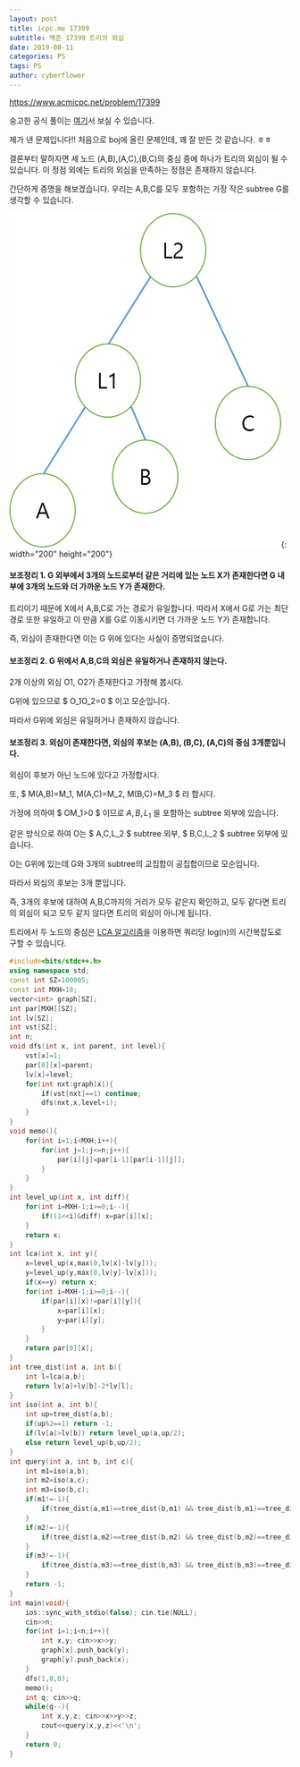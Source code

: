 ```yaml
---
layout: post
title: icpc.me 17399
subtitle: 백준 17399 트리의 외심
date: 2019-08-11
categories: PS
tags: PS
author: cyberflower
---
```


<https://www.acmicpc.net/problem/17399>

숭고한 공식 풀이는 [여기](https://drive.google.com/file/d/1XwcQgX81fR_2ULyzXoY1DZ1Y9EsXyu-_/view)서 보실 수 있습니다.

제가 낸 문제입니다!! 처음으로 boj에 올린 문제인데, 꽤 잘 만든 것 같습니다. ㅎㅎ

결론부터 말하자면 세 노드 (A,B),(A,C),(B,C)의 중심 중에 하나가 트리의 외심이 될 수 있습니다. 이 정점 외에는 트리의 외심을 만족하는 정점은 존재하지 않습니다.


간단하게 증명을 해보겠습니다. 우리는 A,B,C를 모두 포함하는 가장 작은 subtree G를 생각할 수 있습니다.

![트리 추상화](/img/2019-08-11-17399-1.png){: width="200" height="200"}

#### 보조정리 1. G 외부에서 3개의 노드로부터 같은 거리에 있는 노드 X가 존재한다면 G 내부에 3개의 노드와 더 가까운 노드 Y가 존재한다.

트리이기 때문에 X에서 A,B,C로 가는 경로가 유일합니다. 따라서 X에서 G로 가는 최단경로 또한 유일하고 이 만큼 X를 G로 이동시키면 더 가까운 노드 Y가 존재합니다.

즉, 외심이 존재한다면 이는 G 위에 있다는 사실이 증명되었습니다.

#### 보조정리 2. G 위에서 A,B,C의 외심은 유일하거나 존재하지 않는다.

2개 이상의 외심 O1, O2가 존재한다고 가정해 봅시다.

G위에 있으므로 $ O_1O_2=0 $ 이고  모순입니다.

따라서 G위에 외심은 유일하거나 존재하지 않습니다.

#### 보조정리 3. 외심이 존재한다면, 외심의 후보는 (A,B), (B,C), (A,C)의 중심 3개뿐입니다.

외심이 후보가 아닌 노드에 있다고 가정합시다.

또, $ M(A,B)=M_1, M(A,C)=M_2, M(B,C)=M_3 $ 라 합시다.

가정에 의하여 $ OM_1>0 $ 이므로 $A,B,L_1$ 을 포함하는 subtree 외부에 있습니다.

같은 방식으로 하여 O는 $ A,C,L_2 $ subtree 외부, $ B,C,L_2 $ subtree 외부에 있습니다.

O는 G위에 있는데 G와 3개의 subtree의 교집합이 공집합이므로 모순입니다.

따라서 외심의 후보는 3개 뿐입니다.

즉, 3개의 후보에 대하여 A,B,C까지의 거리가 모두 같은지 확인하고, 모두 같다면 트리의 외심이 되고 모두 같지 않다면 트리의 외심이 아니게 됩니다.

트리에서 두 노드의 중심은 [LCA 알고리즘](https://cyberflower.github.io/2019/07/22/LCA.html)을 이용하면 쿼리당 log(n)의 시간복잡도로 구할 수 있습니다.

```cpp
#include<bits/stdc++.h>
using namespace std;
const int SZ=100005;
const int MXH=18;
vector<int> graph[SZ];
int par[MXH][SZ];
int lv[SZ];
int vst[SZ];
int n;
void dfs(int x, int parent, int level){
	vst[x]=1;
	par[0][x]=parent;
	lv[x]=level;
	for(int nxt:graph[x]){
		if(vst[nxt]==1) continue;
		dfs(nxt,x,level+1);
	}
}
void memo(){
	for(int i=1;i<MXH;i++){
		for(int j=1;j<=n;j++){
			par[i][j]=par[i-1][par[i-1][j]];
		}
	}
}
int level_up(int x, int diff){
	for(int i=MXH-1;i>=0;i--){
		if((1<<i)&diff) x=par[i][x];
	}
	return x;
}
int lca(int x, int y){
	x=level_up(x,max(0,lv[x]-lv[y]));
	y=level_up(y,max(0,lv[y]-lv[x]));
	if(x==y) return x;
	for(int i=MXH-1;i>=0;i--){
		if(par[i][x]!=par[i][y]){
			x=par[i][x];
			y=par[i][y];
		}
	}
	return par[0][x];
}
int tree_dist(int a, int b){
	int l=lca(a,b);
	return lv[a]+lv[b]-2*lv[l];
}
int iso(int a, int b){
	int up=tree_dist(a,b);
	if(up%2==1) return -1;
	if(lv[a]>lv[b]) return level_up(a,up/2);
	else return level_up(b,up/2);
}
int query(int a, int b, int c){
	int m1=iso(a,b);
	int m2=iso(a,c);
	int m3=iso(b,c);
	if(m1!=-1){
		if(tree_dist(a,m1)==tree_dist(b,m1) && tree_dist(b,m1)==tree_dist(c,m1)) return m1;
	}
	if(m2!=-1){
		if(tree_dist(a,m2)==tree_dist(b,m2) && tree_dist(b,m2)==tree_dist(c,m2)) return m2;
	}
	if(m3!=-1){
		if(tree_dist(a,m3)==tree_dist(b,m3) && tree_dist(b,m3)==tree_dist(c,m3)) return m3;
	}
	return -1;
}
int main(void){
	ios::sync_with_stdio(false); cin.tie(NULL);
	cin>>n;
	for(int i=1;i<n;i++){
		int x,y; cin>>x>>y;
		graph[x].push_back(y);
		graph[y].push_back(x);
	}
	dfs(1,0,0);
	memo();
	int q; cin>>q;
	while(q--){
		int x,y,z; cin>>x>>y>>z;
		cout<<query(x,y,z)<<'\n';
	}
	return 0;
}
```
